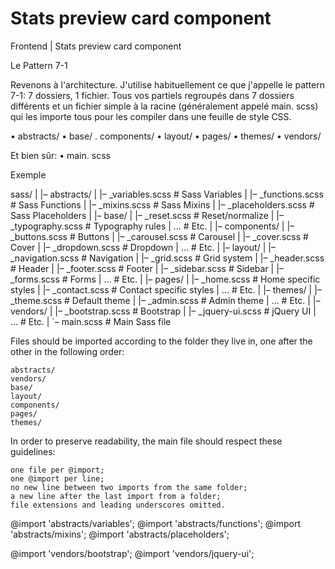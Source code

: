 # Stats preview card component
 Frontend | Stats preview card component

Le Pattern 7-1

Revenons à l'architecture. J'utilise habituellement ce que j'appelle le pattern 7-1: 7 dossiers, 1 fichier. 
Tous vos partiels regroupés dans 7 dossiers différents et un fichier simple à la racine 
(généralement appelé main. scss) qui les importe tous pour les compiler dans une feuille de style CSS.

• abstracts/
• base/
. components/
• layout/
• pages/
• themes/
• vendors/

Et bien sûr:
• main. scss

Exemple 

sass/
|
|– abstracts/
|   |– _variables.scss    # Sass Variables
|   |– _functions.scss    # Sass Functions
|   |– _mixins.scss       # Sass Mixins
|   |– _placeholders.scss # Sass Placeholders
|
|– base/
|   |– _reset.scss        # Reset/normalize
|   |– _typography.scss   # Typography rules
|   …                     # Etc.
|
|– components/
|   |– _buttons.scss      # Buttons
|   |– _carousel.scss     # Carousel
|   |– _cover.scss        # Cover
|   |– _dropdown.scss     # Dropdown
|   …                     # Etc.
|
|– layout/
|   |– _navigation.scss   # Navigation
|   |– _grid.scss         # Grid system
|   |– _header.scss       # Header
|   |– _footer.scss       # Footer
|   |– _sidebar.scss      # Sidebar
|   |– _forms.scss        # Forms
|   …                     # Etc.
|
|– pages/
|   |– _home.scss         # Home specific styles
|   |– _contact.scss      # Contact specific styles
|   …                     # Etc.
|
|– themes/
|   |– _theme.scss        # Default theme
|   |– _admin.scss        # Admin theme
|   …                     # Etc.
|
|– vendors/
|   |– _bootstrap.scss    # Bootstrap
|   |– _jquery-ui.scss    # jQuery UI
|   …                     # Etc.
|
`– main.scss              # Main Sass file



Files should be imported according to the folder they live in, one after the other in the following order:

    abstracts/
    vendors/
    base/
    layout/
    components/
    pages/
    themes/

In order to preserve readability, the main file should respect these guidelines:

    one file per @import;
    one @import per line;
    no new line between two imports from the same folder;
    a new line after the last import from a folder;
    file extensions and leading underscores omitted.

@import 'abstracts/variables';
@import 'abstracts/functions';
@import 'abstracts/mixins';
@import 'abstracts/placeholders';

@import 'vendors/bootstrap';
@import 'vendors/jquery-ui';

